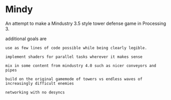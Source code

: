 # Mindy

An attempt to make a Mindustry 3.5 style tower defense game in Processing 3.

  additional goals are
  
    use as few lines of code possible while being clearly legible. 
    
    implement shaders for parallel tasks wherever it makes sense
    
    mix in some content from mindustry 4.0 such as nicer conveyors and pipes
    
    build on the original gamemode of towers vs endless waves of increasingly difficult enemies
    
    networking with no desyncs
